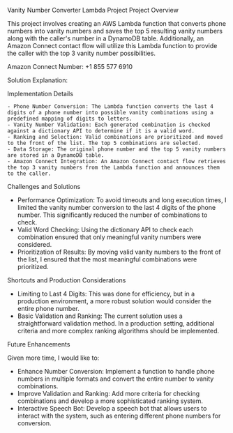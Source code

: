 Vanity Number Converter Lambda Project
Project Overview

This project involves creating an AWS Lambda function that converts phone numbers into vanity numbers and saves the top 5 resulting vanity numbers along with the caller's number in a DynamoDB table. Additionally, an Amazon Connect contact flow will utilize this Lambda function to provide the caller with the top 3 vanity number possibilities.

Amazon Connect Number: +1 855 577 6910

Solution Explanation:

Implementation Details

    - Phone Number Conversion: The Lambda function converts the last 4 digits of a phone number into possible vanity combinations using a predefined mapping of digits to letters.
    - Vanity Number Validation: Each generated combination is checked against a dictionary API to determine if it is a valid word.
    - Ranking and Selection: Valid combinations are prioritized and moved to the front of the list. The top 5 combinations are selected.
    - Data Storage: The original phone number and the top 5 vanity numbers are stored in a DynamoDB table.
    - Amazon Connect Integration: An Amazon Connect contact flow retrieves the top 3 vanity numbers from the Lambda function and announces them to the caller.


Challenges and Solutions

- Performance Optimization: To avoid timeouts and long execution times, I limited the vanity number conversion to the last 4 digits of the phone number. This significantly reduced the number of combinations to check.
- Valid Word Checking: Using the dictionary API to check each combination ensured that only meaningful vanity numbers were considered.
- Prioritization of Results: By moving valid vanity numbers to the front of the list, I ensured that the most meaningful combinations were prioritized.

Shortcuts and Production Considerations

- Limiting to Last 4 Digits: This was done for efficiency, but in a production environment, a more robust solution would consider the entire phone number.
- Basic Validation and Ranking: The current solution uses a straightforward validation method. In a production setting, additional criteria and more complex ranking algorithms should be implemented.

Future Enhancements

Given more time, I would like to:

- Enhance Number Conversion: Implement a function to handle phone numbers in multiple formats and convert the entire number to vanity combinations.
- Improve Validation and Ranking: Add more criteria for checking combinations and develop a more sophisticated ranking system.
- Interactive Speech Bot: Develop a speech bot that allows users to interact with the system, such as entering different phone numbers for conversion.


